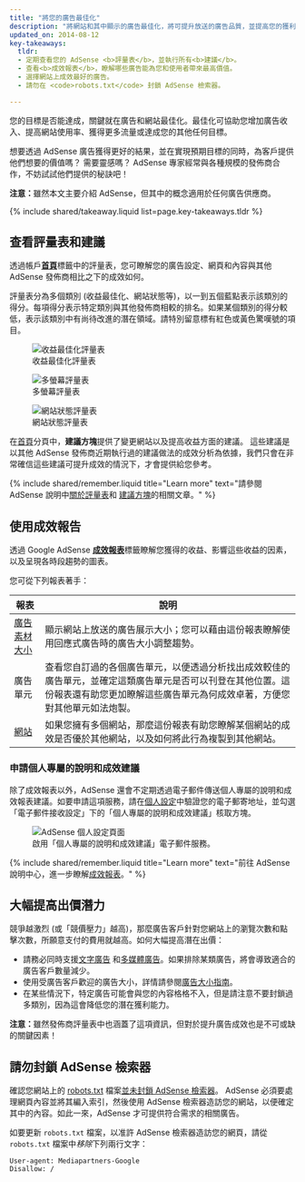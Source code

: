 ```yaml
---
title: "將您的廣告最佳化"
description: "將網站和其中顯示的廣告最佳化，將可提升放送的廣告品質，並提高您的獲利能力。"
updated_on: 2014-08-12
key-takeaways:
  tldr:
  - 定期查看您的 AdSense <b>評量表</b>，並執行所有<b>建議</b>。
  - 查看<b>成效報表</b>，瞭解哪些廣告能為您和使用者帶來最高價值。
  - 選擇網站上成效最好的廣告。
  - 請勿在 <code>robots.txt</code> 封鎖 AdSense 檢索器。

---
```


<p class="intro">
  您的目標是否能達成，關鍵就在廣告和網站最佳化。最佳化可協助您增加廣告收入、提高網站使用率、獲得更多流量或達成您的其他任何目標。
</p>

想要透過 AdSense 廣告獲得更好的結果，並在實現預期目標的同時，為客戶提供他們想要的價值嗎？ 需要靈感嗎？
AdSense 專家經常與各種規模的發佈商合作，不妨試試他們提供的秘訣吧！

<b>注意：</b>雖然本文主要介紹 AdSense，但其中的概念適用於任何廣告供應商。



{% include shared/takeaway.liquid list=page.key-takeaways.tldr %}

## 查看評量表和建議

透過帳戶<b>[首頁](https://www.google.com/adsense/app#home)</b>標籤中的評量表，您可瞭解您的廣告設定、網頁和內容與其他 AdSense 發佈商相比之下的成效如何。

評量表分為多個類別 (收益最佳化、網站狀態等)，以一到五個藍點表示該類別的得分。每項得分表示特定類別與其他發佈商相較的排名。如果某個類別的得分較低，表示該類別中有尚待改進的潛在領域。請特別留意標有紅色或黃色驚嘆號的項目。

<figure>
  <img src="images/optimization_score.png" alt="收益最佳化評量表">
  <figcaption>收益最佳化評量表</figcaption>
</figure>

<figure>
  <img src="images/multiscreen_score.png" alt="多螢幕評量表">
  <figcaption>多螢幕評量表</figcaption>
</figure>

<figure>
  <img src="images/site_score.png" alt="網站狀態評量表">
  <figcaption>網站狀態評量表</figcaption>
</figure>



在[首頁](https://www.google.com/adsense/app#home)分頁中，<b>建議方塊</b>提供了變更網站以及提高收益方面的建議。
這些建議是以其他 AdSense 發佈商近期執行過的建議做法的成效分析為依據，我們只會在非常確信這些建議可提升成效的情況下，才會提供給您參考。

{% include shared/remember.liquid title="Learn more" text="請參閱 AdSense 說明中<a href='https://support.google.com/adsense/answer/3006004'>關於評量表</a>和 <a href='https://support.google.com/adsense/answer/1725006'>建議方塊</a>的相關文章。" %}

## 使用成效報告

透過 Google AdSense <b>[成效報表](https://www.google.com/adsense/app#viewreports)</b>標籤瞭解您獲得的收益、影響這些收益的因素，以及呈現各時段趨勢的圖表。

您可從下列報表著手：

<table class="mdl-data-table mdl-js-data-table">
    <thead>
    <tr>
      <th>報表</th>
    <th>說明</th>
    </tr>
  </thead>
  <tbody>
    <tr>
      <td data-th="報表">
        <a href="https://support.google.com/adsense/answer/3540509">廣告素材大小</a>
      </td>
    <td data-th="說明">
        顯示網站上放送的廣告展示大小；您可以藉由這份報表瞭解使用回應式廣告時的廣告大小調整趨勢。
      </td>
    </tr>
    <tr>
      <td data-th="報表">
        廣告單元
      </td>
    <td data-th="說明">
        查看您自訂過的各個廣告單元，以便透過分析找出成效較佳的廣告單元，並確定這類廣告單元是否可以刊登在其他位置。這份報表還有助您更加瞭解這些廣告單元為何成效卓著，方便您對其他單元如法炮製。
      </td>
    </tr>
    <tr>
      <td data-th="報表"> <a href="https://support.google.com/adsense/answer/1407511">網站</a>
      </td>
    <td data-th="說明">
        如果您擁有多個網站，那麼這份報表有助您瞭解某個網站的成效是否優於其他網站，以及如何將此行為複製到其他網站。
      </td>
    </tr>
  </tbody>
</table>

### 申請個人專屬的說明和成效建議

除了成效報表以外，AdSense 還會不定期透過電子郵件傳送個人專屬的說明和成效報表建議。如要申請這項服務，請在[個人設定](https://www.google.com/adsense/app#personalSettings)中驗證您的電子郵寄地址，並勾選「電子郵件接收設定」下的「個人專屬的說明和成效建議」核取方塊。

<figure>
  <img src="images/adsense-emails.jpg" srcset="images/adsense-emails.jpg 1x, images/adsense-emails-2x.jpg 2x" alt="AdSense 個人設定頁面">
  <figcaption>啟用「個人專屬的說明和成效建議」電子郵件服務。</figcaption>
</figure>

{% include shared/remember.liquid title="Learn more" text="前往 AdSense 說明中心，進一步瞭解<a href='https://support.google.com/adsense/answer/160562'>成效報表</a>。" %}

## 大幅提高出價潛力

競爭越激烈 (或「競價壓力」越高)，那麼廣告客戶針對您網站上的瀏覽次數和點擊次數，所願意支付的費用就越高。如何大幅提高潛在出價：

* 請務必同時支援[文字廣告](https://support.google.com/adsense/answer/185665) 和[多媒體廣告](https://support.google.com/adsense/answer/185666)。如果排除某類廣告，將會導致適合的廣告客戶數量減少。
* 使用受廣告客戶歡迎的廣告大小，詳情請參閱[廣告大小指南](https://support.google.com/adsense/answer/6002621)。
* 在某些情況下，特定廣告可能會與您的內容格格不入，但是請注意不要封鎖過多類別，因為這會降低您的潛在獲利能力。

<b>注意：</b>雖然發佈商評量表中也涵蓋了這項資訊，但對於提升廣告成效也是不可或缺的關鍵因素！

## 請勿封鎖 AdSense 檢索器

確認您網站上的 [robots.txt](https://support.google.com/webmasters/answer/6062608) 檔案[並未封鎖 AdSense 檢索器](https://support.google.com/adsense/answer/10532)。
AdSense 必須要處理網頁內容並將其編入索引，然後使用 AdSense 檢索器造訪您的網站，以便確定其中的內容。如此一來，AdSense 才可提供符合需求的相關廣告。

如要更新 `robots.txt` 檔案，以准許 AdSense 檢索器造訪您的網頁，請從 `robots.txt` 檔案中*移除*下列兩行文字：

    User-agent: Mediapartners-Google
    Disallow: /




